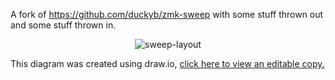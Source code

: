 A fork of https://github.com/duckyb/zmk-sweep with some stuff thrown out and some stuff thrown in.

<div align="center">

  ![sweep-layout](https://user-images.githubusercontent.com/7144173/218288178-4b1655f5-5f07-499e-b33e-62304703e3c7.svg)

</div>

This diagram was created using draw.io, [click here to view an editable copy.](https://viewer.diagrams.net/?tags=%7B%7D&highlight=0000ff&edit=_blank&layers=1&nav=1#R7V1de6I4GP01PHvVPkAIH5dqtbM77XZ22p2P3lGJygwaizht59dvkKCSF1tbtS%2FdtBdVQgDNOUkO532DBumM70%2FTcDo65xFLDNuM7g1yYti2ZQeeeMlLHooSn9KiYJjGkay0KriMfzNZaMrSeRyxWaVixnmSxdNqYZ9PJqyfVcrCNOV31WoDnlSvOg2H8ormquCyHyYMVPsaR9lIfgvbW5V%2FYPFwVF7ZcoNizzgsK8sTz0ZhxO%2FWikjXIJ2U86x4N77vsCRvvLJdiuN6G%2FYuP1jKJtk2B9xeXHjmxxk%2FuZl%2FHLF295Zfnx7Js%2FwKk7n8wv%2FIT5s9lE1wN4ozdjkN%2B%2Fn2nYDZIO1RNk7EliXehrNp0fCD%2BJ6Ja7UHfJJJIC1PbvfCcZzkFPjC0iichGU1eRVLbnd4wtPFVUmr1w46i8PjJFkrJz7pOnl5yueTKL%2Fg4mjYGuVXY2nG7teKZOucMj5mWfogqpR7qURKUtUiEuS7FfCOrDJaw7wsCyXVhsszr9AQbyQgzwDHBuB81RecQAHHsnHBIQCcrrbg2KQKToDccRyAzWd9sfEa1nEoAOdKW3CIpYBTigUscFwATktbcIAe8JCHNQ%2BAc4kGThWEgd9n%2FT4AYZal%2FCdbq3fjU0e06mEUAUUe2HwAz0lT4BkM7G3gidwbl7qH0QToajoA8PQaAg%2BzIsrgEAbgCVyPhPuCR5UF2L2nnAnX8DnVduoBusBF1gUWNAqutUVHFQZCGSCjA52Cb%2Fqio%2BqCAHtkg1ZBR1t0gCzAFtUWNAu%2B6IuOqgrQ%2Bw50C9raoqOqAttEVgW24wMwWDRkZavxNBvxIZ%2BESXdVqrTLqs4Z51NZ%2BINl2YOEKJxnvAoou4%2Bzb%2BK9eUzl1ve1PSd5a5nlxkO5MRFfuDjIMu2y4PuiwHS9smB18GKrPPoxhkgiOZAhQUBIr1en5K12y%2BouP8UnlsYCEJbKq22kShamQ5Y9AkjZfXMQHmVUypIwi3%2Bxyunr%2BLE4tJWm4cNahSmPJ9ls7cyf8oI1opa8kEQlamhKra9MCkp98ab4BFtezbSOxRmo6ZsedX3fp9WvN%2BPztM%2FkSZQesGyiHYYs6KEZtptkkh%2BV3uLeznm542i2YFJLVLCc6f1qp5FHN0vqrApJOLgJ%2Bt56kTvMX69a7fKC4gsU1yz27DxypjwTtOGTfD%2Fd2%2F3vcsQE%2FcRc%2FMGeNVj8HWQGVNSj7bjIMyC0lb5rOwM6XrWro%2FvlFnSV%2FtUWHWop6GCHmkp2rKHzp77o0Co62EFaG1pKF%2FqCEzSt60BL6ZO26LhEQQc7lmFDS%2BmDtugAUYBtltvQUvoLDR38UBOQBdihJhuaSh8bgg9GpFYVBvijG7yDPmsKPgiJDkAboPcfmIiyD3Phrc4%2FQB1ghzRsaBn8%2FTbR2WwIHUA34Nvp0Ew4f5u4HUI1YIeiCDQTDI0DuUA1YI96BPoJx%2Fqio2oG9N4D%2FQQDMQEPGx9VM6CnEBHoKOwatSpiTpefOq8QjcpH531pfHGH7EfO01rEt2%2BIu6d7MEdNKXMdZD5AD%2BO5fLDpLlFMo2sbvmu06Wuw538azHSUWQA9mEmg86KwalDgt%2BLDB5b8YlncDytUepp8tYORYAHblk8rNHLMnmDXFgkiHkT%2ByXlnDxwgpn9MKyxw4VSzXG69zgJyMBZAf8fSVgmoycROed%2BD1kehu2Pri46SDkICgowO9HaItuioycTEw%2B470MFx9EXHa1jfcaCDQ7VFR00mdkwLGR3o3xxpiw5QBRR5ZHNq%2FBup3%2FWMyqnKwCHYo1uNg0PxonL4cW1VHaArawd6Kn80BJ8mLEHG70E17kSZS6ThHAQUgoOtEOpWVmgKDhAIAfbgVpMUoi04qjbwsEc26BoYFE%2B9YeMDlAG6uoa%2Bgb7gqLIAu%2FNQaBtoCw7QBD6yJqDQNdgZnH2tctwQ5nt%2BwPDgqxypjZx%2BUKa0HgjGnbIDmgsjUbJIaHkHgwYj9CBcbcdKNb8U3WGl0H%2FwtEVHzS9Fj05Q6D7Ap2tog46SXYoe2aPQewj0RSdoWt%2BB5oO%2Bvp2aW4rue9Ma90EmYc2m4aSCUiWdayBbO0%2FoErvC8XTRQoTk2ZkzNuRM7JjH4h8b8x8xqLI4rFN3cDidJvnBRUri84%2Bf8Ixvdfjiv5KbRuy63DSZ8Jgr82WCWtE8e0p4fKt8BjoK24emdW7NO5838Jk0jc%2F4kS9Ve6JHvsoo1zujt2G01WxGN2ENObrmcOt8wXdGb2C03XBGN2DVPf4YXWORUn3Xn4K7HOwYnlu3gk5TcIBkxw4TuXXL2TQFB6hP7ACrW7cqTFdwVCGFPqy9J11t1gToPec96WqzIMDOiHNrbM9cb3eM1vva90fWvqNHsb3NbkjefMahVylfPoxRFylXKWHdhBaz60hgmm631VNI9dgC9z2QBS5nXj7%2B%2FVXWM%2F8%2B7wXX7CLh9PYqnn25vvh7VvMjygpdah98IFsF3pPv5bEb3cvNj90oim9SteSAT1jYYwLOppll%2BZsKdTMLIFgNDbdOs3nVh3PUEa7GCTjIxGIF%2B0t%2Fe5Eg2Ak29ekXr5rkVgfbHh6xs3DxpMOXxBN2VH7wxd5jGw4ErbOrQ%2FVvVHNvJ2osHxFcPhLDN3GpsfvTdqxag7dz9fms4fC%2FLFqxE%2Fy21TD4n3wszguVZD4tBCdG4DabAy%2BMwe7GgaYNAbv%2FbNBmDvie0fKazYEX3nnuJuyaNg5sTpR67E5CSCjmVB6htsV04ddx5SIPjI54EomXn6yIgm5HGgFCpvAkiYe5iuwLMPKfNmvnUIk75KQld4zjKMoPb6dMfK7wZnn7KH9eTJyXtvNlauJc84zPJMUAKSZ8whQ%2BlUVrzLQfkaT7UBSKieFSSKXlrxWtc8l%2BPpfEZspz3Jb7TkUvHZ3ziOU1%2FgM%3D)
